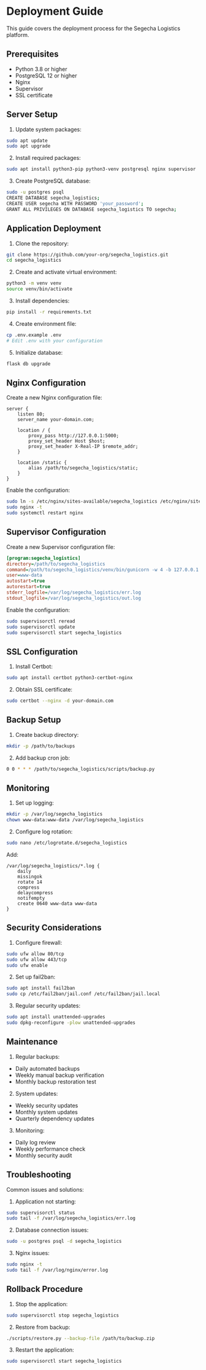 # Deployment Guide

This guide covers the deployment process for the Segecha Logistics platform.

## Prerequisites

- Python 3.8 or higher
- PostgreSQL 12 or higher
- Nginx
- Supervisor
- SSL certificate

## Server Setup

1. Update system packages:
```bash
sudo apt update
sudo apt upgrade
```

2. Install required packages:
```bash
sudo apt install python3-pip python3-venv postgresql nginx supervisor
```

3. Create PostgreSQL database:
```bash
sudo -u postgres psql
CREATE DATABASE segecha_logistics;
CREATE USER segecha WITH PASSWORD 'your_password';
GRANT ALL PRIVILEGES ON DATABASE segecha_logistics TO segecha;
```

## Application Deployment

1. Clone the repository:
```bash
git clone https://github.com/your-org/segecha_logistics.git
cd segecha_logistics
```

2. Create and activate virtual environment:
```bash
python3 -m venv venv
source venv/bin/activate
```

3. Install dependencies:
```bash
pip install -r requirements.txt
```

4. Create environment file:
```bash
cp .env.example .env
# Edit .env with your configuration
```

5. Initialize database:
```bash
flask db upgrade
```

## Nginx Configuration

Create a new Nginx configuration file:

```nginx
server {
    listen 80;
    server_name your-domain.com;
    
    location / {
        proxy_pass http://127.0.0.1:5000;
        proxy_set_header Host $host;
        proxy_set_header X-Real-IP $remote_addr;
    }
    
    location /static {
        alias /path/to/segecha_logistics/static;
    }
}
```

Enable the configuration:
```bash
sudo ln -s /etc/nginx/sites-available/segecha_logistics /etc/nginx/sites-enabled/
sudo nginx -t
sudo systemctl restart nginx
```

## Supervisor Configuration

Create a new Supervisor configuration file:

```ini
[program:segecha_logistics]
directory=/path/to/segecha_logistics
command=/path/to/segecha_logistics/venv/bin/gunicorn -w 4 -b 127.0.0.1:5000 app:app
user=www-data
autostart=true
autorestart=true
stderr_logfile=/var/log/segecha_logistics/err.log
stdout_logfile=/var/log/segecha_logistics/out.log
```

Enable the configuration:
```bash
sudo supervisorctl reread
sudo supervisorctl update
sudo supervisorctl start segecha_logistics
```

## SSL Configuration

1. Install Certbot:
```bash
sudo apt install certbot python3-certbot-nginx
```

2. Obtain SSL certificate:
```bash
sudo certbot --nginx -d your-domain.com
```

## Backup Setup

1. Create backup directory:
```bash
mkdir -p /path/to/backups
```

2. Add backup cron job:
```bash
0 0 * * * /path/to/segecha_logistics/scripts/backup.py
```

## Monitoring

1. Set up logging:
```bash
mkdir -p /var/log/segecha_logistics
chown www-data:www-data /var/log/segecha_logistics
```

2. Configure log rotation:
```bash
sudo nano /etc/logrotate.d/segecha_logistics
```

Add:
```
/var/log/segecha_logistics/*.log {
    daily
    missingok
    rotate 14
    compress
    delaycompress
    notifempty
    create 0640 www-data www-data
}
```

## Security Considerations

1. Configure firewall:
```bash
sudo ufw allow 80/tcp
sudo ufw allow 443/tcp
sudo ufw enable
```

2. Set up fail2ban:
```bash
sudo apt install fail2ban
sudo cp /etc/fail2ban/jail.conf /etc/fail2ban/jail.local
```

3. Regular security updates:
```bash
sudo apt install unattended-upgrades
sudo dpkg-reconfigure -plow unattended-upgrades
```

## Maintenance

1. Regular backups:
- Daily automated backups
- Weekly manual backup verification
- Monthly backup restoration test

2. System updates:
- Weekly security updates
- Monthly system updates
- Quarterly dependency updates

3. Monitoring:
- Daily log review
- Weekly performance check
- Monthly security audit

## Troubleshooting

Common issues and solutions:

1. Application not starting:
```bash
sudo supervisorctl status
sudo tail -f /var/log/segecha_logistics/err.log
```

2. Database connection issues:
```bash
sudo -u postgres psql -d segecha_logistics
```

3. Nginx issues:
```bash
sudo nginx -t
sudo tail -f /var/log/nginx/error.log
```

## Rollback Procedure

1. Stop the application:
```bash
sudo supervisorctl stop segecha_logistics
```

2. Restore from backup:
```bash
./scripts/restore.py --backup-file /path/to/backup.zip
```

3. Restart the application:
```bash
sudo supervisorctl start segecha_logistics
``` 